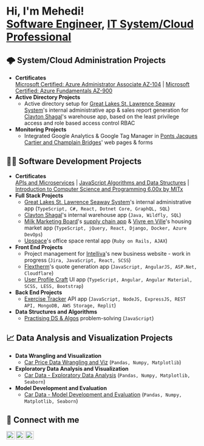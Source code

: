 <h1>Hi, I'm Mehedi! <br/><a href="https://github.com/MehediEhteshum">Software Engineer</a>, <a href="https://www.linkedin.com/in/mehediehteshum/">IT System/Cloud Professional</a></h1>

<h2>🌩️ System/Cloud Administration Projects</h2>

- <b>Certificates</b></br>
[Microsoft Certified: Azure Administrator Associate AZ-104](https://learn.microsoft.com/api/credentials/share/en-us/MehediEhteshum-5437/EBD0ED38093397B1?sharingId=E176167B5A581A88) | [Microsoft Certified: Azure Fundamentals AZ-900](https://learn.microsoft.com/api/credentials/share/en-us/MehediEhteshum-5437/246BC11508C5AAFE?sharingId=E176167B5A581A88)
- <b>Active Directory Projects</b>
  - Active directory setup for [Great Lakes St. Lawrence Seaway System](https://greatlakes-seaway.com/en/)'s internal administrative app & sales report generation for [Clayton Shagal](https://claytonshagal.com/ca/en/home.html)'s warehouse app, based on the least privilege access and role based access control RBAC
- <b>Monitoring Projects</b>
  - Integrated Google Analytics & Google Tag Manager in [Ponts Jacques Cartier and Champlain Bridges](https://jacquescartierchamplain.ca/en/)' web pages & forms

<h2>👨‍💻 Software Development Projects</h2>

- <b>Certificates</b></br>
[APIs and Microservices](https://www.freecodecamp.org/certification/mehediehteshum/back-end-development-and-apis) | [JavaScript Algorithms and Data Structures](https://www.freecodecamp.org/certification/mehediehteshum/javascript-algorithms-and-data-structures) | 
[Introduction to Computer Science and Programming 6.00x by MITx](https://verify.edx.org/cert/509781d6118f47efb12782497623a81a)
- <b>Full Stack Projects</b>
  - [Great Lakes St. Lawrence Seaway System](https://greatlakes-seaway.com/en/)'s internal administrative app (`TypeScript, C#, React, Dotnet Core, GraphQL, SQL`)
  - [Clayton Shagal](https://claytonshagal.com/ca/en/home.html)'s internal warehouse app (`Java, Wildfly, SQL`)
  - [Milk Marketing Board](https://albertamilk.com/)'s [supply chain app](https://portal.nitamms.com/login) & [Vivre en Ville](https://vivreenville.org/)'s housing market app (`TypeScript, jQuery, React, Django, Docker, Azure DevOps`)
  - [Upspace](https://upspace.ca/)'s office space rental app (`Ruby on Rails, AJAX`)
- <b>Front End Projects</b>
  - Project management for [Intelliva](https://intelliva.ca/)'s new business website - work in progress (`Jira, JavaScript, React, SCSS`)
  - [Flextherm](https://quote.flextherm.com/en)'s quote generation app (`JavaScript, AngularJS, ASP.Net, Cloudflare`)
  - [User Profile Craft](https://github.com/MehediEhteshum/Craft-Project) UI app (`TypeScript, Angular, Angular Material, SCSS, LESS, Bootstrap`)
- <b>Back End Projects</b>
  - [Exercise Tracker](https://github.com/MehediEhteshum/FCC-ExerciseTracker) API app (`JavaScript, NodeJS, ExpressJS, REST API, MongoDB, AWS Storage, Replit`)
- <b>Data Structures and Algorithms</b>
  - [Practising DS & Algos](https://github.com/MehediEhteshum/AlgoChallenges-JS) problem-solving (`JavaScript`)

<h2>📈 Data Analysis and Visualization Projects</h2>

- <b>Data Wrangling and Visualization</b>
  - [Car Price Data Wrangling and Viz](https://github.com/MehediEhteshum/CarPriceDataWranglingViz/blob/master/CarPrice-DataWrangling%26Viz.ipynb) (`Pandas, Numpy, Matplotlib`)
- <b>Exploratory Data Analysis and Visualization</b>
  - [Car Data - Exploratory Data Analysis](https://github.com/MehediEhteshum/CarDataExploratoryAnalysisViz/blob/master/CarData-EDA%26Viz.ipynb) (`Pandas, Numpy, Matplotlib, Seaborn`)
- <b>Model Development and Evaluation</b>
  - [Car Data - Model Development and Evaluation](https://github.com/MehediEhteshum/CarDataModelDevEvaluation/blob/master/CarData-MDE.ipynb) (`Pandas, Numpy, Matplotlib, Seaborn`)

<h2> 🤳 Connect with me</h2>

[<img align="left" alt="MehediEhteshum | LinkedIn" width="22px" src="https://cdn.jsdelivr.net/npm/simple-icons@v3/icons/linkedin.svg" />][linkedin]
[<img align="left" alt="MehediEhteshum | Twitter" width="22px" src="https://cdn.jsdelivr.net/npm/simple-icons@v3/icons/twitter.svg" />][twitter]
<!--
[<img align="left" alt="MehediEhteshum | Facebook" width="22px" src="https://cdn.jsdelivr.net/npm/simple-icons@v3/icons/facebook.svg" />][facebook]
-->
[<img align="left" alt="MehediEhteshum | Instagram" width="22px" src="https://cdn.jsdelivr.net/npm/simple-icons@v3/icons/instagram.svg" />][instagram]

[linkedin]: https://www.linkedin.com/in/mehediehteshum/
[twitter]: https://twitter.com/Mehedi_Ehteshum
[facebook]: https://www.instagram.com/mehedi.ehteshum/
[instagram]: https://www.instagram.com/mehedi.ehteshum/

<!--
**MehediEhteshum/MehediEhteshum** is a ✨ _special_ ✨ repository because its `README.md` (this file) appears on your GitHub profile.

Here are some ideas to get you started:

- 🔭 I’m currently working on ...
- 🌱 I’m currently learning ...
- 👯 I’m looking to collaborate on ...
- 🤔 I’m looking for help with ...
- 💬 Ask me about ...
- 📫 How to reach me: ...
- 😄 Pronouns: ...
- ⚡ Fun fact: ...
-->
